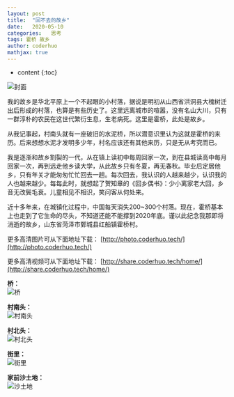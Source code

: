 ```yaml
---
layout: post  
title:  "回不去的故乡"  
date:   2020-05-10  
categories:   思考
tags: 霍桥 故乡
author: coderhuo  
mathjax: true
---
```


* content
{:toc}  

![封面](http://data.coderhuo.tech/blog/home/cover.jpg)





我的故乡是华北平原上一个不起眼的小村落，据说是明初从山西省洪洞县大槐树迁出后形成的村落，也算是有些历史了。这里远离城市的喧嚣，没有名山大川，只有一群淳朴的农民在这世代繁衍生息，生老病死。这里是霍桥，此处是故乡。

从我记事起，村南头就有一座破旧的水泥桥，所以潜意识里认为这就是霍桥的来历。后来想想水泥才发明多少年，村名应该还有其他来历，只是无从考究而已。

我是逐渐和故乡割裂的一代，从在镇上读初中每周回家一次，到在县城读高中每月回家一次，再到远走他乡读大学，从此故乡只有冬夏，再无春秋。毕业后定居他乡，只有年关才能匆匆忙忙回去一趟。每次回去，我认识的人越来越少，认识我的人也越来越少。每每此时，就想起了贺知章的《回乡偶书》：少小离家老大回，乡音无改鬓毛衰。儿童相见不相识，笑问客从何处来。

近十多年来，在城镇化过程中，中国每天消失200~300个村落。现在，霍桥基本上也走到了它生命的尽头，不知道还能不能撑到2020年底。谨以此纪念我那即将消逝的故乡，山东省菏泽市鄄城县红船镇霍桥村。  


更多高清图片可从下面地址下载：
  [http://photo.coderhuo.tech/](http://photo.coderhuo.tech/)

更多高清视频可从下面地址下载：
  [http://share.coderhuo.tech/home/](http://share.coderhuo.tech/home/)

**桥：**  
![桥](http://data.coderhuo.tech/blog/home/bridge.jpg)  

**村南头：**  
![村南头](http://data.coderhuo.tech/blog/home/south.jpg)  

**村北头：**  
![村北头](http://data.coderhuo.tech/blog/home/north.jpg)  

**街里：**  
![街里](http://data.coderhuo.tech/blog/home/center.jpg)  

**家前沙土地：**  
![沙土地](http://data.coderhuo.tech/blog/home/former_orchard.jpg)  
